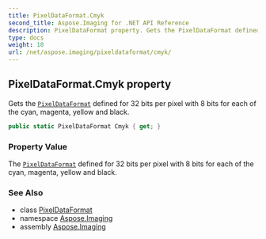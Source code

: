 ```yaml
---
title: PixelDataFormat.Cmyk
second_title: Aspose.Imaging for .NET API Reference
description: PixelDataFormat property. Gets the PixelDataFormat defined for 32 bits per pixel with 8 bits for each of the cyan magenta yellow and black
type: docs
weight: 10
url: /net/aspose.imaging/pixeldataformat/cmyk/
---
```

## PixelDataFormat.Cmyk property

Gets the [`PixelDataFormat`](../) defined for 32 bits per pixel with 8 bits for each of the cyan, magenta, yellow and black.

```csharp
public static PixelDataFormat Cmyk { get; }
```

### Property Value

The [`PixelDataFormat`](../) defined for 32 bits per pixel with 8 bits for each of the cyan, magenta, yellow and black.

### See Also

* class [PixelDataFormat](../)
* namespace [Aspose.Imaging](../../pixeldataformat/)
* assembly [Aspose.Imaging](../../../)


